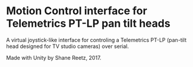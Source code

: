 Motion Control interface for Telemetrics PT-LP pan tilt heads
==============

A virtual joystick-like interface for controling a Telemetrics PT-LP (pan-tilt head designed for TV studio cameras) over serial.

Made with Unity by Shane Reetz, 2017.
